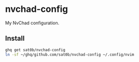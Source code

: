 # nvchad-config

My NvChad configuration.

## Install

```bash
ghq get sat0b/nvchad-config
ln -sf ~/ghq/github.com/sat0b/nvchad-config ~/.config/nvim
```